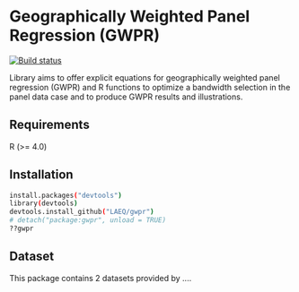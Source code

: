 # Geographically Weighted Panel Regression (GWPR)

[![Build status](https://ci.appveyor.com/api/projects/status/axu6kxqja7p96r54/branch/master?svg=true)](https://ci.appveyor.com/project/davidmaignan/gwpr/branch/master)


Library aims to offer explicit equations for geographically weighted panel regression (GWPR) and R functions to optimize a bandwidth selection in the panel data case and to produce GWPR results and illustrations.

## Requirements

R (>= 4.0)

## Installation

```bash
install.packages("devtools")
library(devtools)
devtools.install_github("LAEQ/gwpr")
# detach("package:gwpr", unload = TRUE)
??gwpr
```

## Dataset

This package contains 2 datasets provided by ....
